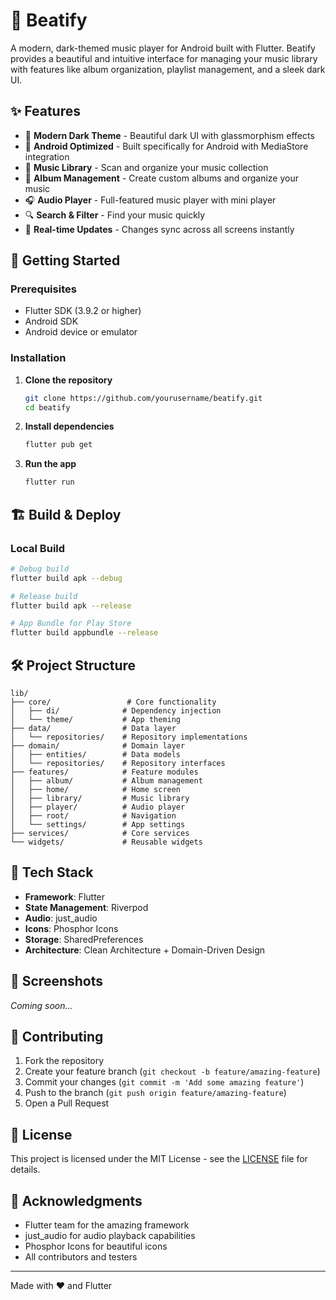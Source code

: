 # 🎵 Beatify

A modern, dark-themed music player for Android built with Flutter. Beatify provides a beautiful and intuitive interface for managing your music library with features like album organization, playlist management, and a sleek dark UI.

## ✨ Features

- 🎨 **Modern Dark Theme** - Beautiful dark UI with glassmorphism effects
- 📱 **Android Optimized** - Built specifically for Android with MediaStore integration
- 🎵 **Music Library** - Scan and organize your music collection
- 📀 **Album Management** - Create custom albums and organize your music
- 🎧 **Audio Player** - Full-featured music player with mini player
- 🔍 **Search & Filter** - Find your music quickly
- 🎯 **Real-time Updates** - Changes sync across all screens instantly

## 🚀 Getting Started

### Prerequisites
- Flutter SDK (3.9.2 or higher)
- Android SDK
- Android device or emulator

### Installation

1. **Clone the repository**
   ```bash
   git clone https://github.com/yourusername/beatify.git
   cd beatify
   ```

2. **Install dependencies**
   ```bash
   flutter pub get
   ```

3. **Run the app**
   ```bash
   flutter run
   ```

## 🏗️ Build & Deploy

### Local Build
```bash
# Debug build
flutter build apk --debug

# Release build
flutter build apk --release

# App Bundle for Play Store
flutter build appbundle --release
```


## 🛠️ Project Structure

```
lib/
├── core/                 # Core functionality
│   ├── di/              # Dependency injection
│   └── theme/           # App theming
├── data/                # Data layer
│   └── repositories/    # Repository implementations
├── domain/              # Domain layer
│   ├── entities/        # Data models
│   └── repositories/    # Repository interfaces
├── features/            # Feature modules
│   ├── album/           # Album management
│   ├── home/            # Home screen
│   ├── library/         # Music library
│   ├── player/          # Audio player
│   ├── root/            # Navigation
│   └── settings/        # App settings
├── services/            # Core services
└── widgets/             # Reusable widgets
```

## 🎨 Tech Stack

- **Framework**: Flutter
- **State Management**: Riverpod
- **Audio**: just_audio
- **Icons**: Phosphor Icons
- **Storage**: SharedPreferences
- **Architecture**: Clean Architecture + Domain-Driven Design

## 📱 Screenshots

*Coming soon...*

## 🤝 Contributing

1. Fork the repository
2. Create your feature branch (`git checkout -b feature/amazing-feature`)
3. Commit your changes (`git commit -m 'Add some amazing feature'`)
4. Push to the branch (`git push origin feature/amazing-feature`)
5. Open a Pull Request

## 📄 License

This project is licensed under the MIT License - see the [LICENSE](LICENSE) file for details.

## 🙏 Acknowledgments

- Flutter team for the amazing framework
- just_audio for audio playback capabilities
- Phosphor Icons for beautiful icons
- All contributors and testers

---

Made with ❤️ and Flutter
